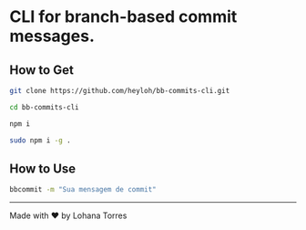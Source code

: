 # CLI for branch-based commit messages.

## How to Get

```sh
git clone https://github.com/heyloh/bb-commits-cli.git
```

```sh
cd bb-commits-cli
```

```sh
npm i
```

```sh
sudo npm i -g .
```

## How to Use

```sh
bbcommit -m "Sua mensagem de commit"
```

---

Made with ❤ by Lohana Torres
